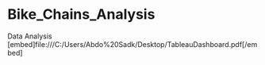 # Bike_Chains_Analysis
Data Analysis
[embed]file:///C:/Users/Abdo%20Sadk/Desktop/TableauDashboard.pdf[/embed]

